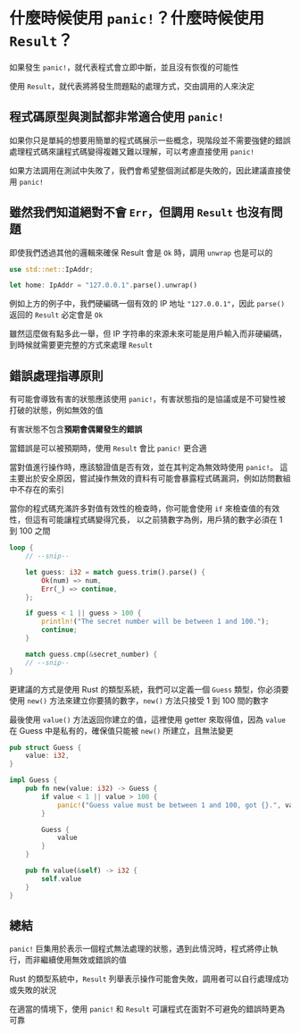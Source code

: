 # 什麼時候使用 `panic!`？什麼時候使用 `Result`？

如果發生 `panic!`，就代表程式會立即中斷，並且沒有恢復的可能性

使用 `Result`，就代表將將發生問題點的處理方式，交由調用的人來決定

## 程式碼原型與測試都非常適合使用 `panic!`

如果你只是單純的想要用簡單的程式碼展示一些概念，現階段並不需要強健的錯誤處理程式碼來讓程式碼變得複雜又難以理解，可以考慮直接使用 `panic!`

如果方法調用在測試中失敗了，我們會希望整個測試都是失敗的，因此建議直接使用 `panic!`

## 雖然我們知道絕對不會 `Err`，但調用 `Result` 也沒有問題

即使我們透過其他的邏輯來確保 Result 會是 `Ok` 時，調用 `unwrap` 也是可以的

```rust
use std::net::IpAddr;

let home: IpAddr = "127.0.0.1".parse().unwrap()
```

例如上方的例子中，我們硬編碼一個有效的 IP 地址 `"127.0.0.1"`，因此 `parse()` 返回的 `Result` 必定會是 `Ok`

雖然這麼做有點多此一舉，但 IP 字符串的來源未來可能是用戶輸入而非硬編碼，到時候就需要更完整的方式來處理 `Result`

## 錯誤處理指導原則

有可能會導致有害的狀態應該使用 `panic!`，有害狀態指的是協議或是不可變性被打破的狀態，例如無效的值

有害狀態不包含**預期會偶爾發生的錯誤**

當錯誤是可以被預期時，使用 `Result` 會比 `panic!` 更合適

當對值進行操作時，應該驗證值是否有效，並在其判定為無效時使用 `panic!`。
這主要出於安全原因，嘗試操作無效的資料有可能會暴露程式碼漏洞，例如訪問數組中不存在的索引

當你的程式碼充滿許多對值有效性的檢查時，你可能會使用 `if` 來檢查值的有效性，但這有可能讓程式碼變得冗長，
以之前猜數字為例，用戶猜的數字必須在 1 到 100 之間

```rust
loop {
    // --snip--

    let guess: i32 = match guess.trim().parse() {
        Ok(num) => num,
        Err(_) => continue,
    };

    if guess < 1 || guess > 100 {
        println!("The secret number will be between 1 and 100.");
        continue;
    }

    match guess.cmp(&secret_number) {
    // --snip--
}
```

更建議的方式是使用 Rust 的類型系統，我們可以定義一個 `Guess` 類型，你必須要使用 `new()` 方法來建立你要猜的數字，`new()` 方法只接受 1 到 100 間的數字

最後使用 `value()` 方法返回你建立的值，這裡使用 getter 來取得值，因為 `value` 在 Guess 中是私有的，確保值只能被 `new()` 所建立，且無法變更

```rust
pub struct Guess {
    value: i32,
}

impl Guess {
    pub fn new(value: i32) -> Guess {
        if value < 1 || value > 100 {
            panic!("Guess value must be between 1 and 100, got {}.", value);
        }

        Guess {
            value
        }
    }

    pub fn value(&self) -> i32 {
        self.value
    }
}
```

## 總結

`panic!` 巨集用於表示一個程式無法處理的狀態，遇到此情況時，程式將停止執行，而非繼續使用無效或錯誤的值

Rust 的類型系統中，`Result` 列舉表示操作可能會失敗，調用者可以自行處理成功或失敗的狀況

在適當的情境下，使用 `panic!` 和 `Result` 可讓程式在面對不可避免的錯誤時更為可靠
